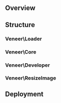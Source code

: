 ## Overview

## Structure

### Veneer\Loader

### Veneer\Core

### Veneer\Developer

### Veneer\ResizeImage

## Deployment